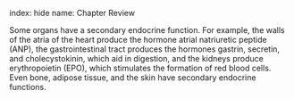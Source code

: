 index: hide
name: Chapter Review

Some organs have a secondary endocrine function. For example, the walls of the atria of the heart produce the hormone atrial natriuretic peptide (ANP), the gastrointestinal tract produces the hormones gastrin, secretin, and cholecystokinin, which aid in digestion, and the kidneys produce erythropoietin (EPO), which stimulates the formation of red blood cells. Even bone, adipose tissue, and the skin have secondary endocrine functions.
